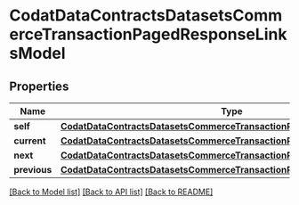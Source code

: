 # CodatDataContractsDatasetsCommerceTransactionPagedResponseLinksModel


## Properties
Name | Type | Description | Notes
------------ | ------------- | ------------- | -------------
**self** | [**CodatDataContractsDatasetsCommerceTransactionPagedResponseHrefModel**](CodatDataContractsDatasetsCommerceTransactionPagedResponseHrefModel.md) |  | [optional] 
**current** | [**CodatDataContractsDatasetsCommerceTransactionPagedResponseHrefModel**](CodatDataContractsDatasetsCommerceTransactionPagedResponseHrefModel.md) |  | [optional] 
**next** | [**CodatDataContractsDatasetsCommerceTransactionPagedResponseHrefModel**](CodatDataContractsDatasetsCommerceTransactionPagedResponseHrefModel.md) |  | [optional] 
**previous** | [**CodatDataContractsDatasetsCommerceTransactionPagedResponseHrefModel**](CodatDataContractsDatasetsCommerceTransactionPagedResponseHrefModel.md) |  | [optional] 

[[Back to Model list]](../README.md#documentation-for-models) [[Back to API list]](../README.md#documentation-for-api-endpoints) [[Back to README]](../README.md)


